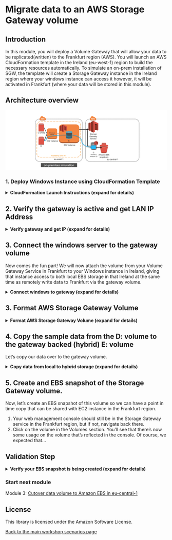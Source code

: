 #  Migrate data to an AWS Storage Gateway volume

## Introduction

In this module, you will deploy a Volume Gateway that will allow your data to be replicated(written) to the Frankfurt region (AWS). You will launch an AWS CloudFormation template in the Ireland (eu-west-1) region to build the necessary resources automatically. To simulate an on-prem installation of SGW, the template will create a Storage Gateway instance in the Ireland region where your windows instance can access it however, it will be activated in Frankfurt (where your data will be stored in this module).

## Architecture overview

![scenario-1-diagram-2](../../images/scenario-1-diagram-2.png)

### 1.	Deploy Windows Instance using CloudFormation Template

<details>
<summary><strong>CloudFormation Launch Instructions (expand for details)</strong></summary><p>

1.	Right click the **Launch Stack** link below and "open in new tab"

Region| Launch
------|-----
EU (Ireland) | [![Launch Module 1 in eu-west-1](http://docs.aws.amazon.com/AWSCloudFormation/latest/UserGuide/images/cloudformation-launch-stack-button.png)](https://console.aws.amazon.com/cloudformation/home?region=eu-west-1#/stacks/new?stackName=storage-workshop-1b&templateURL=https://s3-us-west-2.amazonaws.com/hybrid-storage-workshop/scenario1-step2-migrate-SGW1-(eu-west-1).json)

2. Click **Next** on the Select Template page.
3. Select your default VPC and any one of the subnets within that VPC.
4. Leave Instance Type, Gateway Cache Disk Size and Gateway Upload Buffer Disk Size at default values.
5. Choose a size between 1GiB and 10GiB for the volume that will be presented by the gateway and stored in Frankfurt. 
Note: The volume sizes for purposes of illustration in this workshop have been intentionally kept small. In real world scenarios, these sizes will be much larger. 
7. Leave the Activation Region at eu-central-1. Activating the gateway in the Frankfurt region means all data written to the gateway will be stored in Frankfurt even though the gateway EC2 instance (VM) will be presenting that data in Ireland.
8. Select the Security Group that was automatically created in Module 1 named "storage-workshop-1a-win1SecurityGroup...". This will allow our windows instance network access (iSCSI) to the gateway that is soon to be deployed in the same VPC.

![scenario-1-module-2-cf-options](../../images/scenario-1-module-2-cf-options.png)

9.	Click **Next**.
10.	Click **Next** Again. (skipping IAM advanced section)
11.	On the Review page, check the box to acknowledge that CloudFormation will create IAM resources and click **Create**.

![iam-accept](../../images/iam-accept.png)

Once the CloudFormation stack shows a status of CREATE_COMPLETE, you are ready to move on to the next step.

Note: Instances that are launched as part of this CloudFormation template may be in the initializing state for few minutes.

</p></details>

## 2. Verify the gateway is active and get LAN IP Address

<details>
<summary><strong>Verify gateway and get IP (expand for details)</strong></summary><p>

1. From the **Services** drop-down, select **EC2**.
2. You should see a new c4.2xlarge instance with the name "Hybrid Workshop - Migrate - Gateway Server 1 (storage-workshop-1b)"  in a *running* state.
3. Refresh the instance view periodically (every 30 seconds) until you see the word *Activated* in the EC2 instance name.
4. From the Services drop-down, select **Storage Gateway**.

Note: You will not see the gateway that was just provisioned here. While, we deployed the gateway into EC2 in the EU (Ireland) region, the gateway was activated in the EU (Frankfurt) region, so that is where we will find the gateway, and that is where the data written to it will be stored.

5.	Click on **Ireland** in the upper-right corner and select **EU (Frankfurt)** from the list to switch the console to the eu-central-1 region.

You will now see the Gateway that you just provisioned listed. Verify that their is a gateway named "Hybrid-Workshop-Gateway-Server-1...." and its status is *Running*.

6.	Click on the gateway to reveal the Details tab below. From the Details tab, make note of the *IP address* of the gateway for use in step 3 of this module. (We will use that address to connect our windows client to the storage gateways iSCSI interface.

![scenario-1-module-2-gateway-console](../../images/scenario-1-module-2-gateway-console.png)

7.	Click Volumes from the left menu to see the volume that was created by the CloudFormation stack. The size should match what you specified in the configuration (between 1 and 10 GiB, depending on what you selected earlier).

![scenario-1-module-2-volume-console](../../images/scenario-1-module-2-volume-console.png)
</p></details>

## 3. Connect the windows server to the gateway volume

Now comes the fun part! We will now attach the volume from your Volume Gateway Service in Frankfurt to your Windows instance in Ireland, giving that instance access to both local EBS storage in that Ireland at the same time as remotely write data to Frankfurt via the gateway volume.

<details>
<summary><strong>Connect windows to gateway (expand for details)</strong></summary><p> 

1. Return to your Windows instance RDP sesssion and open the iSCSI Initiator utility by double clicking the **iSCSI Initiator** shortcut on the desktop.

2. Click ‘Yes’ if prompted to enable the iSCSI service in Windows

![enable-iscsi](../../images/enable-iscsi.png)

3.	In the Targets tab of the iSCSI Initiator Properties window, enter the *IP address* that you wrote down for your Volume Gateway in the Quick Connect section and click the **Quick Connect** button. 

You should see a target listed now with Connected status, with a target name that ends with *...frankfurt-vol-1*.

![scenario-1-module-2-iscsi-connected](../../images/scenario-1-module-2-iscsi-connected.png)

Your Windows instance is now connected with the Volume Gateway via iSCSI and the only volume that exists has been discovered by Windows and connected.

4. Click **Done** and **OK** to close the iSCSI Initiator Properties window.

</p></details>

## 3. Format AWS Storage Gateway Volume

<details>
<summary><strong>Format AWS Storage Gateway Volume (expand for details)</strong></summary><p>

Now we need to create a filesystem for our cloud backed volume.

1. Open **Disk Management** by double clicking the **Disk Management** shortcut on the desktop.

Note: You will see a new Offline Disk 2 of Unknown type. This is your Volume Gateway cached volume. Since Volume Gateway is presenting the volume as raw block storage (like a new SAN volume would look in a traditional datacenter), we need to bring it online and format it so Windows can use it.

2. To format the new volume, first we need to bring it online by right-clicking the section describing the disk and selecting **Online**.

![scenario-1-module-2-Picture3](../../images/scenario-1-module-2-Picture3.png)

3.	After it is online, right-click the disk again and select **Initialize Disk**. Leave all the default settings and click **OK**.
3.	Now click in the blank white space of the disk and select **New Simple Volume**.
4.	Click **Next** on the first page of the New Simple Volume Wizard.
5.	Leave the default to allocate all available storage to the new volume and click **Next**.
6.	Leave the default setting to mount the new volume as the E: drive and click **Next**.
7.	Leave the default settings of NTFS and the Default unit allocation size. You can change the Volume Label if you’d like, leave the box checked for Quick Format, and click **Next** and then **Finish** to format the disk.
8.	You can now open File Explorer and see the new E: drive. 

</p></details>

## 4. Copy the sample data from the D: volume to the gateway backed (hybrid) E: volume

Let’s copy our data over to the gateway volume. 

<details>
<summary><strong> Copy data from local to hybrid storage (expand for details)</strong></summary><p>

1. Open Command Prompt and use robocopy to mirror your D: drive to the newly mounted E: drive:

```
robocopy d: e: /MIR
```

2. Check the E: drive in File Explorer and you should see all of the data that was on D: also on E: now. 

### What just happened?

When you copied the data from the D: drive to the E: drive within your Windows instance, underneath Windows, you copied the data from your Windows instance’s EBS volume to the Volume Gateway. When this happened, the gateway received the data into its local cache, and then began to copy the data up to S3 in the Frankfurt (eu-central-1) region via its local Upload Buffer automatically. Pretty cool, huh?

3. From File Explorer, see how much data is on the E: drive. 

</p></details>

## 5. Create and EBS snapshot of the Storage Gateway volume.

Now, let’s create an EBS snapshot of this volume so we can have a point in time copy that can be shared with EC2 instance in the Frankfurt region.

1. Your web management console should still be in the Storage Gateway service in the Frankfurt region, but if not, navigate back there.
2. Click on the volume in the Volumes section. You’ll see that there’s now some usage on the volume that’s reflected in the console. Of course, we expected that…

## Validation Step

<details>
<summary><strong>Verify your EBS snapshot is being created (expand for details)</strong></summary><p>

1. From the Actions drop-down, select **Create EBS Snapshot**. Enter a description for the snapshot (ex. Data migrated from Windows server to AWS), and click **Create EBS snapshot** button.

![scenario-1-module-2-snap](../../images/scenario-1-module-2-snap.png)

2.	From the **Services** drop-down, select **EC2** to return to the EC2 management console. Then select **Snapshots** from the left menu. Our new snapshot will probably still be *pending* so we’ll wait for it to finish.

Note: The EBS snapshot size matches the size of the volume, not the amount of data created. So, when you create a volume from a snapshot, you know how large the volume will need to be to host the nested filesystem and partion. However, underneath, only the actual data blocks are stored, saving you money!

After this module, you have added to your architecture a new EC2 instance in the Ireland (eu-west-1) region which is your Frankfurt backed Volume Gateway. It has four EBS volumes:

* 1 x 80 GiB volume for the gateway O/S
* 1 x 10 GiB volume for the local cache
* 1 x 10 GiB volume for the upload buffer

Your Volume Gateway was configured with one cached volume, and we took a snapshot of that volume in the Frankfurt region. 

In the next module you’ll deploy a Windows server in AWS (Frankfurt) with the snapshot data attached, effectively migrating your server and its data.

</p></details>

### Start next module

Module 3: [Cutover data volume to Amazon EBS in eu-central-1](../module-3/README.md)

## License

This library is licensed under the Amazon Software License.

[Back to the main workshop scenarios page](../../README.md)
